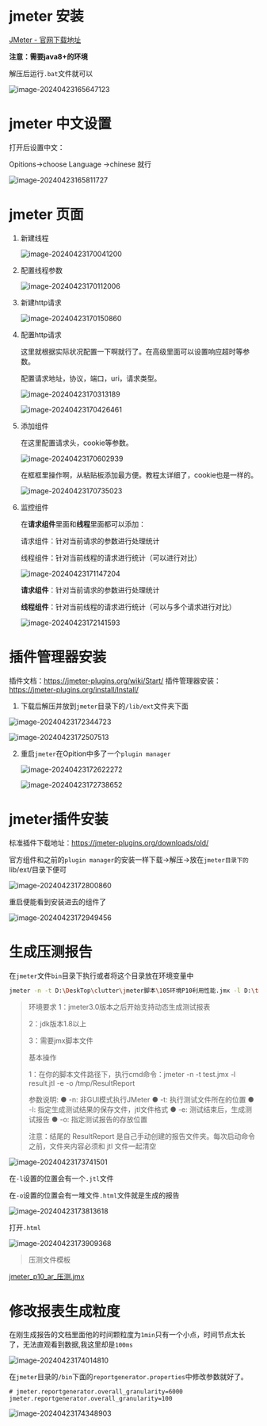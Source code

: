 

# jmeter 安装

[JMeter - 官网下载地址](https://jmeter.apache.org/download_jmeter.cgi)

**注意：需要java8+的环境**

解压后运行`.bat`文件就可以

![image-20240423165647123](https://wang-rich.oss-cn-hangzhou.aliyuncs.com/img/image-20240423165647123.png)

# jmeter 中文设置

打开后设置中文：

Opitions->choose Language ->chinese 就行

![image-20240423165811727](https://wang-rich.oss-cn-hangzhou.aliyuncs.com/img/image-20240423165811727.png)

# jmeter 页面

1. 新建线程

   ![image-20240423170041200](https://wang-rich.oss-cn-hangzhou.aliyuncs.com/img/image-20240423170041200.png)

2. 配置线程参数

   ![image-20240423170112006](https://wang-rich.oss-cn-hangzhou.aliyuncs.com/img/image-20240423170112006.png)

3. 新建http请求

   ![image-20240423170150860](https://wang-rich.oss-cn-hangzhou.aliyuncs.com/img/image-20240423170150860.png)

4. 配置http请求

   这里就根据实际状况配置一下啊就行了。在高级里面可以设置响应超时等参数。

   配置请求地址，协议，端口，uri，请求类型。

   ![image-20240423170313189](https://wang-rich.oss-cn-hangzhou.aliyuncs.com/img/image-20240423170313189.png)

   ![image-20240423170426461](https://wang-rich.oss-cn-hangzhou.aliyuncs.com/img/image-20240423170426461.png)

5. 添加组件

   在这里配置请求头，cookie等参数。

   ![image-20240423170602939](https://wang-rich.oss-cn-hangzhou.aliyuncs.com/img/image-20240423170602939.png)

   在框框里操作啊，从粘贴板添加最方便。教程太详细了，cookie也是一样的。

   ![image-20240423170735023](https://wang-rich.oss-cn-hangzhou.aliyuncs.com/img/image-20240423170735023.png)

6. 监控组件

   在**请求组件**里面和**线程**里面都可以添加：

   请求组件：针对当前请求的参数进行处理统计

   线程组件：针对当前线程的请求进行统计（可以进行对比）

   ![image-20240423171147204](https://wang-rich.oss-cn-hangzhou.aliyuncs.com/img/image-20240423171147204.png)

   **请求组件**：针对当前请求的参数进行处理统计

   **线程组件**：针对当前线程的请求进行统计（可以与多个请求进行对比）

   ![image-20240423172141593](https://wang-rich.oss-cn-hangzhou.aliyuncs.com/img/image-20240423172141593.png)

# 插件管理器安装

插件文档：https://jmeter-plugins.org/wiki/Start/
插件管理器安装：https://jmeter-plugins.org/install/Install/

1. 下载后解压并放到`jmeter`目录下的`/lib/ext`文件夹下面

![image-20240423172344723](https://wang-rich.oss-cn-hangzhou.aliyuncs.com/img/image-20240423172344723.png)

![image-20240423172507513](https://wang-rich.oss-cn-hangzhou.aliyuncs.com/img/image-20240423172507513.png)

2. 重启`jmeter`在Opition中多了一个`plugin manager`

   ![image-20240423172622272](https://wang-rich.oss-cn-hangzhou.aliyuncs.com/img/image-20240423172622272.png)

   ![image-20240423172738652](https://wang-rich.oss-cn-hangzhou.aliyuncs.com/img/image-20240423172738652.png)

# jmeter插件安装

标准插件下载地址：https://jmeter-plugins.org/downloads/old/

官方组件和之前的`plugin manager`的安装一样下载->解压->放在`jmeter目录下的`lib/ext/目录下便可

![image-20240423172800860](https://wang-rich.oss-cn-hangzhou.aliyuncs.com/img/image-20240423172800860.png)

重启便能看到安装进去的组件了

![image-20240423172949456](https://wang-rich.oss-cn-hangzhou.aliyuncs.com/img/image-20240423172949456.png)

# 生成压测报告

在`jmeter`文件`bin`目录下执行或者将这个目录放在环境变量中

```bash
jmeter -n -t D:\DeskTop\clutter\jmeter脚本\105环境P10利用性能.jmx -l D:\tmp\105result.jtl -e -o D:\tmp\ResultReport
```

> 环境要求
> 1：jmeter3.0版本之后开始支持动态生成测试报表
>
> 2：jdk版本1.8以上
>
> 3：需要jmx脚本文件
>
> 基本操作
>
> 1：在你的脚本文件路径下，执行cmd命令：jmeter -n -t test.jmx -l result.jtl -e -o /tmp/ResultReport
>
> 参数说明:
> ● -n: 非GUI模式执行JMeter
> ● -t: 执行测试文件所在的位置
> ● -l: 指定生成测试结果的保存文件，jtl文件格式
> ● -e: 测试结束后，生成测试报告
> ● -o: 指定测试报告的存放位置
>
> 注意：结尾的 ResultReport 是自己手动创建的报告文件夹。每次启动命令之前，文件夹内容必须和 jtl 文件一起清空

![image-20240423173741501](https://wang-rich.oss-cn-hangzhou.aliyuncs.com/img/image-20240423173741501.png)

在`-l`设置的位置会有一个`.jtl`文件

在`-o`设置的位置会有一堆文件`.html`文件就是生成的报告

![image-20240423173813618](https://wang-rich.oss-cn-hangzhou.aliyuncs.com/img/image-20240423173813618.png)

打开`.html`

![image-20240423173909368](https://wang-rich.oss-cn-hangzhou.aliyuncs.com/img/image-20240423173909368.png)

> 压测文件模板

 [jmeter_p10_ar_压测.jmx](https://wang-rich.oss-cn-hangzhou.aliyuncs.com/document/jmeter_p10_ar_%E5%8E%8B%E6%B5%8B.jmx) 

# 修改报表生成粒度

在刚生成报告的文档里面他的时间颗粒度为`1min`只有一个小点，时间节点太长了，无法直观看到数据,我这里却是`100ms`

![image-20240423174014810](https://wang-rich.oss-cn-hangzhou.aliyuncs.com/img/image-20240423174014810.png)

在`jmeter`目录的`/bin`下面的`reportgenerator.properties`中修改参数就好了。

```properties
# jmeter.reportgenerator.overall_granularity=6000
jmeter.reportgenerator.overall_granularity=100
```

![image-20240423174348903](https://wang-rich.oss-cn-hangzhou.aliyuncs.com/img/image-20240423174348903.png)